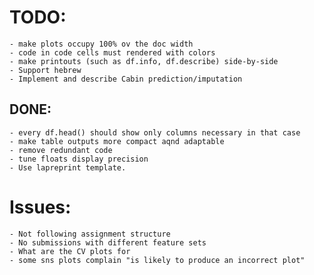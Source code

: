# TODO:
    - make plots occupy 100% ov the doc width
    - code in code cells must rendered with colors
    - make printouts (such as df.info, df.describe) side-by-side
    - Support hebrew
    - Implement and describe Cabin prediction/imputation

## DONE:
    - every df.head() should show only columns necessary in that case
    - make table outputs more compact aqnd adaptable
    - remove redundant code 
    - tune floats display precision
    - Use lapreprint template.
 
# Issues:  
    - Not following assignment structure
    - No submissions with different feature sets
    - What are the CV plots for
    - some sns plots complain "is likely to produce an incorrect plot"
